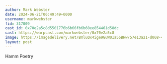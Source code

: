 ```yaml
---
author: Mark Webster
date: 2024-06-21T06:49:49+0000
username: markwebster
fid: 317009
cast_id: 0x70e2a5c8d5501776b6b66fb6b60ee854461d58dc
cast: https://warpcast.com/markwebster/0x70e2a5c8
image: https://imagedelivery.net/BXluQx4ige9GuW0Ia56BHw/57e13a21-d068-4c95-b37c-7253de395800/original
layout: post
---
```

Hamm Poetry  

<img src='https://imagedelivery.net/BXluQx4ige9GuW0Ia56BHw/57e13a21-d068-4c95-b37c-7253de395800/original' alt='' referrerpolicy='no-referrer'/>